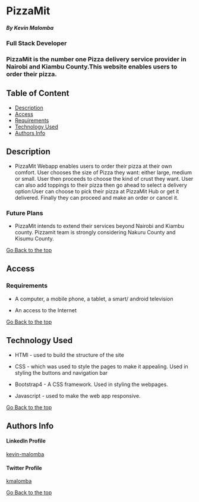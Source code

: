 # PizzaMit

##### By Kevin Malomba
### Full Stack Developer
### PizzaMit is the number one Pizza delivery service provider in Nairobi and Kiambu County.This website enables users to order their pizza.



## Table of Content

+ [Description](#description)
+ [Access](#Access)
+ [Requirements](#requirements)
+ [Technology Used](#Technology-Used)
+ [Authors Info](#author-Info)


## Description
+ PizzaMit Webapp enables users to order their pizza at their own comfort. User chooses the size of Pizza they want: either large, medium or small. User then proceeds to choose the kind of crust they want. User can also add toppings to their pizza then go ahead to select a delivery option:User can choose to pick their pizza at PizzaMit Hub or get it delivered. Finally they can proceed and make an order or cancel it.
### Future Plans
+ PizzaMit intends to extend their services beyond Nairobi and Kiambu county. Pizzamit team is strongly considering Nakuru County and Kisumu County.

[Go Back to the top](#PizzaMit)
## Access

### Requirements

* A computer, a mobile phone, a tablet, a smart/ android television

* An access to the Internet

[Go Back to the top](#PizzaMit)



## Technology Used
* HTMl - used to build the structure of the site

* CSS - which was used to style the pages to make it appealing. Used in styling the buttons and navigation bar

* Bootstrap4 - A CSS framework. Used in styling the webpages.

* Javascript - used to make the web app responsive.


[Go Back to the top](#PizzaMit)


## Authors Info 

#### LinkedIn Profile 
[kevin-malomba](https://ke.linkedin.com/in/kevin-malomba-44ba731a3?trk=people-guest_people_search-card)

#### Twitter Profile
[kmalomba](https://twitter.com/kmalomba)

[Go Back to the top](#PizzaMit)



